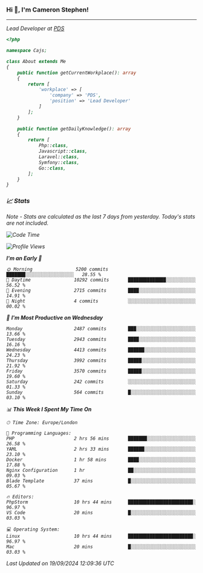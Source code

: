 ### Hi 👋, I'm Cameron Stephen!
<hr>
<p><em>Lead Developer at <a href="https://prindatasolutions.co.uk">PDS</a></p>


```php
<?php

namespace Cajs;

class About extends Me
{
    public function getCurrentWorkplace(): array
    {
        return [
            'workplace' => [
                'company' => 'PDS',
                'position' => 'Lead Developer'
            ]
        ];
    }

    public function getDailyKnowledge(): array
    {
        return [
            Php::class,
            Javascript::class,
            Laravel::class,
            Symfony::class,
            Go::class,
        ];
    }
}
```

### 📈 Stats
<p><em>Note - Stats are calculated as the last 7 days from yesterday. Today's stats are not included.</em></p>


<!--START_SECTION:waka-->
![Code Time](http://img.shields.io/badge/Code%20Time-3%2C949%20hrs%2035%20mins-blue)

![Profile Views](http://img.shields.io/badge/Profile%20Views-4-blue)

**I'm an Early 🐤** 

```text
🌞 Morning                5200 commits        ███████░░░░░░░░░░░░░░░░░░   28.55 % 
🌆 Daytime                10292 commits       ██████████████░░░░░░░░░░░   56.52 % 
🌃 Evening                2715 commits        ████░░░░░░░░░░░░░░░░░░░░░   14.91 % 
🌙 Night                  4 commits           ░░░░░░░░░░░░░░░░░░░░░░░░░   00.02 % 
```
📅 **I'm Most Productive on Wednesday** 

```text
Monday                   2487 commits        ███░░░░░░░░░░░░░░░░░░░░░░   13.66 % 
Tuesday                  2943 commits        ████░░░░░░░░░░░░░░░░░░░░░   16.16 % 
Wednesday                4413 commits        ██████░░░░░░░░░░░░░░░░░░░   24.23 % 
Thursday                 3992 commits        █████░░░░░░░░░░░░░░░░░░░░   21.92 % 
Friday                   3570 commits        █████░░░░░░░░░░░░░░░░░░░░   19.60 % 
Saturday                 242 commits         ░░░░░░░░░░░░░░░░░░░░░░░░░   01.33 % 
Sunday                   564 commits         █░░░░░░░░░░░░░░░░░░░░░░░░   03.10 % 
```


📊 **This Week I Spent My Time On** 

```text
🕑︎ Time Zone: Europe/London

💬 Programming Languages: 
PHP                      2 hrs 56 mins       ███████░░░░░░░░░░░░░░░░░░   26.58 % 
YAML                     2 hrs 33 mins       ██████░░░░░░░░░░░░░░░░░░░   23.10 % 
Docker                   1 hr 58 mins        ████░░░░░░░░░░░░░░░░░░░░░   17.88 % 
Nginx Configuration      1 hr                ██░░░░░░░░░░░░░░░░░░░░░░░   09.03 % 
Blade Template           37 mins             █░░░░░░░░░░░░░░░░░░░░░░░░   05.67 % 

🔥 Editors: 
PhpStorm                 10 hrs 44 mins      ████████████████████████░   96.97 % 
VS Code                  20 mins             █░░░░░░░░░░░░░░░░░░░░░░░░   03.03 % 

💻 Operating System: 
Linux                    10 hrs 44 mins      ████████████████████████░   96.97 % 
Mac                      20 mins             █░░░░░░░░░░░░░░░░░░░░░░░░   03.03 % 
```


 Last Updated on 19/09/2024 12:09:36 UTC
<!--END_SECTION:waka-->
